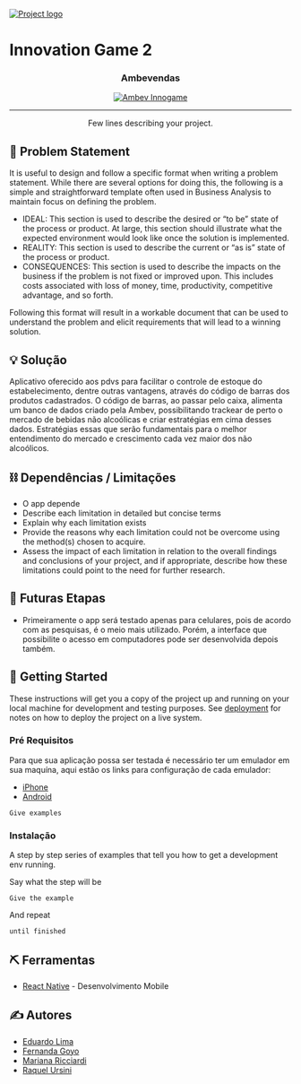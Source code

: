 <p align="center">
  <a href="" rel="noopener">
 <div>
 <img src="https://ambev-innogame.tech/wp-content/themes/ambev/img/header-logo.png" 
 alt="Project logo"></a>
 <h1 align="rigth">Innovation Game 2</h1>
 </div>
</p>
<h3 align="center">Ambevendas</h3>

<div align="center">

[![Ambev Innogame](https://img.shields.io/badge/hackathon-ambev-orange.svg)](https://ambev-innogame.tech/)


</div>

---

<p align="center"> Few lines describing your project.
    <br> 
</p>



## 🧐 Problem Statement <a name = "problem_statement"></a>

It is useful to design and follow a specific format when writing a problem statement. While there are several options
for doing this, the following is a simple and straightforward template often used in Business Analysis to maintain
focus on defining the problem.

- IDEAL: This section is used to describe the desired or “to be” state of the process or product. At large, this section
  should illustrate what the expected environment would look like once the solution is implemented.
- REALITY: This section is used to describe the current or “as is” state of the process or product.
- CONSEQUENCES: This section is used to describe the impacts on the business if the problem is not fixed or improved upon.
  This includes costs associated with loss of money, time, productivity, competitive advantage, and so forth.

Following this format will result in a workable document that can be used to understand the problem and elicit
requirements that will lead to a winning solution.

## 💡 Solução <a name = "idea"></a>

Aplicativo oferecido aos pdvs para facilitar o controle de estoque do estabelecimento, dentre outras vantagens, através do código de barras dos produtos cadastrados.
O código de barras, ao passar pelo caixa, alimenta um banco de dados criado pela Ambev, possibilitando trackear de perto o mercado de bebidas não alcoólicas e criar estratégias em cima desses dados.
Estratégias essas que serão fundamentais para o melhor entendimento do mercado e crescimento cada vez maior dos não alcoólicos.

## ⛓️ Dependências / Limitações <a name = "limitations"></a>

- O app depende 
- Describe each limitation in detailed but concise terms
- Explain why each limitation exists
- Provide the reasons why each limitation could not be overcome using the method(s) chosen to acquire.
- Assess the impact of each limitation in relation to the overall findings and conclusions of your project, and if
  appropriate, describe how these limitations could point to the need for further research.

## 🚀 Futuras Etapas <a name = "future_scope"></a>

- Primeiramente o app será testado apenas para celulares, pois de acordo com as pesquisas, é o meio mais utilizado. Porém, a interface que possibilite o acesso em computadores  pode ser desenvolvida depois também.


## 🏁 Getting Started <a name = "getting_started"></a>

These instructions will get you a copy of the project up and running on your local machine for development
and testing purposes. See [deployment](#deployment) for notes on how to deploy the project on a live system.

### Pré Requisitos

Para que sua aplicação possa ser testada é necessário ter um emulador em sua
maquína, aqui estão os links para configuração de cada emulador:

- [iPhone](https://reactnative.dev/docs/getting-started) 
- [Android](https://developer.android.com/studio/run/emulator?hl=pt-br) 

```
Give examples
```

### Instalação

A step by step series of examples that tell you how to get a development env running.

Say what the step will be

```
Give the example
```

And repeat

```
until finished
```


## ⛏️ Ferramentas <a name = "tech_stack"></a>

- [React Native](https://reactnative.dev/docs/getting-started) - Desenvolvimento Mobile


## ✍️ Autores <a name = "authors"></a>

- [Eduardo Lima](https://www.linkedin.com/in/eduardo-sousa-lima-04693617a/)
- [Fernanda Goyo](https://www.linkedin.com/in/fernandagoyo/)
- [Mariana Ricciardi](https://www.linkedin.com/in/marianaricciardiperes/)
- [Raquel Ursini](https://www.linkedin.com/in/raquel-ursini/)

